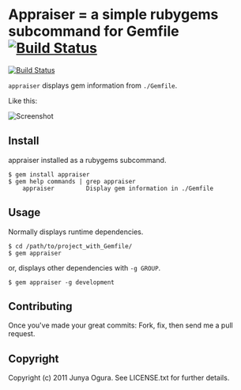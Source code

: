 Appraiser = a simple rubygems subcommand for Gemfile [![Build Status](http://travis-ci.org/juno/appraiser.png)](http://travis-ci.org/juno/appraiser)
====

[![Build Status](https://travis-ci.org/juno/appraiser.png?branch=master)](https://travis-ci.org/juno/appraiser)

`appraiser` displays gem information from `./Gemfile`.

Like this:

![Screenshot](http://farm6.staticflickr.com/5263/5650073256_6ed10dc831_o.png)


Install
----

appraiser installed as a rubygems subcommand.

    $ gem install appraiser
    $ gem help commands | grep appraiser
        appraiser         Display gem information in ./Gemfile


Usage
----

Normally displays runtime dependencies.

    $ cd /path/to/project_with_Gemfile/
    $ gem appraiser

or, displays other dependencies with `-g GROUP`.

    $ gem appraiser -g development


Contributing
----

Once you've made your great commits: Fork, fix, then send me a pull request.


Copyright
----

Copyright (c) 2011 Junya Ogura. See LICENSE.txt for further details.
